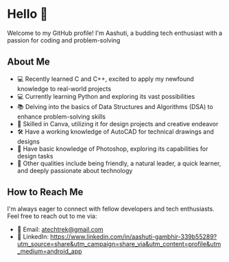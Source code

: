# Hello 👋

Welcome to my GitHub profile!
I'm Aashuti, a budding tech enthusiast with a passion for coding and problem-solving

## About Me

- 💻 Recently learned C and C++, excited to apply my newfound knowledge to real-world projects
- 💻 Currently learning Python and exploring its vast possibilities
- 📚 Delving into the basics of Data Structures and Algorithms (DSA) to enhance problem-solving skills
- 🎨 Skilled in Canva, utilizing it for design projects and creative endeavor
- 🛠️ Have a working knowledge of AutoCAD for technical drawings and designs
- 🎨 Have basic knowledge of Photoshop, exploring its capabilities for design tasks
- 🌟 Other qualities include being friendly, a natural leader, a quick learner, and deeply passionate about technology
  
## How to Reach Me

I'm always eager to connect with fellow developers and tech enthusiasts. Feel free to reach out to me via:

- 📧 Email: atechtrek@gmail.com
- 💼 LinkedIn: https://www.linkedin.com/in/aashuti-gambhir-339b55289?utm_source=share&utm_campaign=share_via&utm_content=profile&utm_medium=android_app
